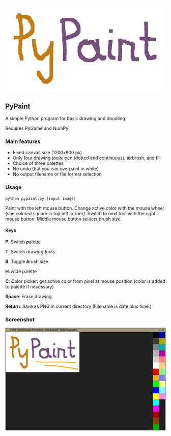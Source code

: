 ![logo](logo.png "PyPaint logo")

## PyPaint

A simple Python program for basic drawing and doodling

Requires PyGame and NumPy

### Main features

* Fixed canvas size (1200x800 px)
* Only four drawing tools: pen (dotted and continuous), airbrush, and fill
* Choice of three palettes
* No undo (but you can overpaint in white)
* No output filename or file format selection

### Usage

    python pypaint.py [input image]

Paint with the left mouse button. Change active color with the mouse wheel
(see colored square in top left corner). Switch to next tool with the
right mouse button. Middle mouse button selects brush size.

#### Keys

**P**: Switch ***p***alette

**T**: Switch drawing ***t***ools

**B**: Toggle ***b***rush size

**H**: ***H***ide palette

**C**: ***C***olor picker: get active color from pixel at mouse position
(color is added to palette if necessary)

**Space**: Erase drawing

**Return**: Save as PNG in current directory (Filename is date plus time.)

### Screenshot

![screenshot](screenshot.png "PyPaint screenshot")
